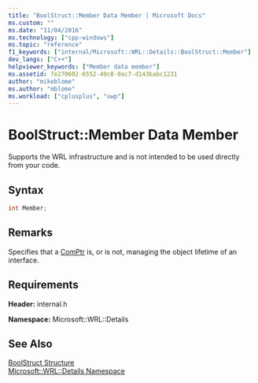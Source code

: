 ```yaml
---
title: "BoolStruct::Member Data Member | Microsoft Docs"
ms.custom: ""
ms.date: "11/04/2016"
ms.technology: ["cpp-windows"]
ms.topic: "reference"
f1_keywords: ["internal/Microsoft::WRL::Details::BoolStruct::Member"]
dev_langs: ["C++"]
helpviewer_keywords: ["Member data member"]
ms.assetid: 7e270602-6552-49c8-9ac7-d143babc1231
author: "mikeblome"
ms.author: "mblome"
ms.workload: ["cplusplus", "uwp"]
---
```

# BoolStruct::Member Data Member

Supports the WRL infrastructure and is not intended to be used directly from your code.

## Syntax

```cpp
int Member;
```

## Remarks

Specifies that a [ComPtr](../windows/comptr-class.md) is, or is not, managing the object lifetime of an interface.

## Requirements

**Header:** internal.h

**Namespace:** Microsoft::WRL::Details

## See Also

[BoolStruct Structure](../windows/boolstruct-structure.md)  
[Microsoft::WRL::Details Namespace](../windows/microsoft-wrl-details-namespace.md)
